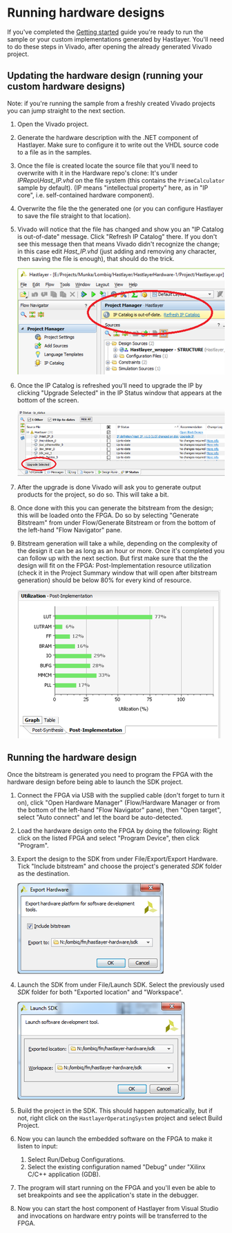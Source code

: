 # Running hardware designs



If you've completed the [Getting started](GettingStarted.md) guide you're ready to run the sample or your custom implementations generated by Hastlayer. You'll need to do these steps in Vivado, after opening the already generated Vivado project.


## Updating the hardware design (running your custom hardware designs)

Note: if you're running the sample from a freshly created Vivado projects you can jump straight to the next section.

1. Open the Vivado project.
2. Generate the hardware description with the .NET component of Hastlayer. Make sure to configure it to write out the VHDL source code to a file as in the samples.
3. Once the file is created locate the source file that you'll need to overwrite with it in the Hardware repo's clone: It's under *IPRepo\Hast_IP.vhd* on the file system (this contains the `PrimeCalculator` sample by default). (IP means "intellectual property" here, as in "IP core", i.e. self-contained hardware component).
4. Overwrite the file the the generated one (or you can configure Hastlayer to save the file straight to that location).
5. Vivado will notice that the file has changed and show you an "IP Catalog is out-of-date" message. Click "Refresh IP Catalog" there. If you don't see this message then that means Vivado didn't recognize the change; in this case edit *Hast_IP.vhd* (just adding and removing any character, then saving the file is enough), that should do the trick.

	![IP Catalog is out-of-date](Images/IPCatalogOutOfDate.png)

6. Once the IP Catalog is refreshed you'll need to upgrade the IP by clicking "Upgrade Selected" in the IP Status window that appears at the bottom of the screen.

	![Upgrade IP](Images/UpgradeIP.png)

7. After the upgrade is done Vivado will ask you to generate output products for the project, so do so. This will take a bit.
8. Once done with this you can generate the bitstream from the design; this will be loaded onto the FPGA. Do so by selecting "Generate Bitstream" from under Flow/Generate Bitstream or from the bottom of the left-hand "Flow Navigator" pane. 
9. Bitstream generation will take a while, depending on the complexity of the design it can be as long as an hour or more. Once it's completed you can follow up with the next section. But first make sure that the the design will fit on the FPGA: Post-Implementation resource utilization (check it in the Project Summary window that will open after bitstream generation) should be below 80% for every kind of resource.

	![Resource Utilization](Images/ResourceUtilization.png)


## Running the hardware design

Once the bitstream is generated you need to program the FPGA with the hardware design before being able to launch the SDK project.

1. Connect the FPGA via USB with the supplied cable (don't forget to turn it on), click "Open Hardware Manager" (Flow/Hardware Manager or from the bottom of the left-hand "Flow Navigator" pane), then "Open target", select "Auto connect" and let the board be auto-detected.
2. Load the hardware design onto the FPGA by doing the following: Right click on the listed FPGA and select "Program Device", then click "Program".
3. Export the design to the SDK from under File/Export/Export Hardware. Tick "Include bitstream" and choose the project's generated *SDK* folder as the destination.

	![Export Hardware](Images/ExportHardwareToSDK.png)

4. Launch the SDK from under File/Launch SDK. Select the previously used *SDK* folder for both "Exported location" and "Workspace".

	![Launch SDK](Images/LaunchSDK.png)

6. Build the project in the SDK. This should happen automatically, but if not, right click on the `HastlayerOperatingSystem` project and select Build Project.
7. Now you can launch the embedded software on the FPGA to make it listen to input:
	1. Select Run/Debug Configurations.
	2. Select the existing configuration named "Debug" under "Xilinx C/C++ application (GDB).
8. The program will start running on the FPGA and you'll even be able to set breakpoints and see the application's state in the debugger.
9. Now you can start the host component of Hastlayer from Visual Studio and invocations on hardware entry points will be transferred to the FPGA.